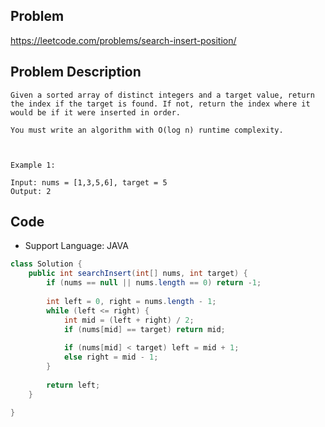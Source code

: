 ## Problem

https://leetcode.com/problems/search-insert-position/

## Problem Description

```
Given a sorted array of distinct integers and a target value, return the index if the target is found. If not, return the index where it would be if it were inserted in order.

You must write an algorithm with O(log n) runtime complexity.

 

Example 1:

Input: nums = [1,3,5,6], target = 5
Output: 2
```

## Code

- Support Language: JAVA

```JAVA
class Solution {
    public int searchInsert(int[] nums, int target) {
        if (nums == null || nums.length == 0) return -1;
        
        int left = 0, right = nums.length - 1;
        while (left <= right) {
            int mid = (left + right) / 2;
            if (nums[mid] == target) return mid;
            
            if (nums[mid] < target) left = mid + 1;
            else right = mid - 1;
        }
        
        return left;
    }
        
}
```

